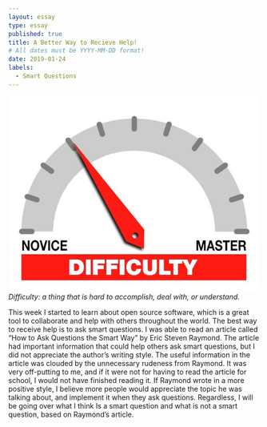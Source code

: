 ```yaml
---
layout: essay
type: essay
published: true
title: A Better Way to Recieve Help!
# All dates must be YYYY-MM-DD format!
date: 2019-01-24
labels:
  - Smart Questions
---
```


<img class="ui tiny right spaced image" src="../images/degree_difficulty.jpg">*Difficulty: a thing that is hard to accomplish, deal with, or understand.*

This week I started to learn about open source software, which is a great tool to collaborate and help with others throughout the world. The best way to receive help is to ask smart questions. I was able to read an article called “How to Ask Questions the Smart Way” by Eric Steven Raymond. The article had important information that could help others ask smart questions, but I did not appreciate the author’s writing style. The useful information in the article was clouded by the unnecessary rudeness from Raymond. It was very off-putting to me, and if it were not for having to read the article for school, I would not have finished reading it. If Raymond wrote in a more positive style, I believe more people would appreciate the topic he was talking about, and implement it when they ask questions. Regardless, I will be going over what I think Is a smart question and what is not a smart question, based on Raymond’s article.

